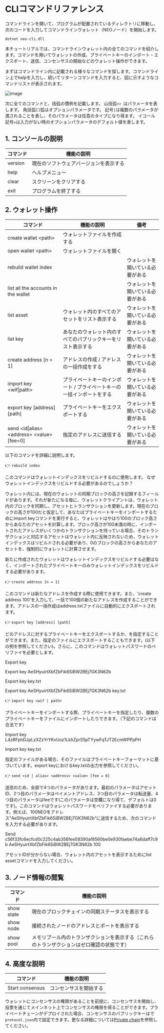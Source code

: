 # CLIコマンドリファレンス

コマンドラインを開いて、プログラムが配置されているディレクトリに移動し、次のコードを入力してコマンドラインウォレット（NEOノード）を開始します。

`dotnet neo-cli.dll`

本チュートリアルでは、コマンドラインウォレット内の全てのコマンドを紹介します。コマンドを用いてウォレットの作成、プライベートキーのインポート・エクスポート、送信、コンセンサスの開始などのウォレット操作ができます。

まずはコマンドライン内に記載される様々なコマンドを探します。コマンドライン上でhelpを入力し、続いてリターンコマンドを入力すると、図に示すようなコマンドリストが表示されます。

![image](http://docs.neo.org/images/2017-05-17_12-30-05.jpg)

次に全てのコマンドと、括弧の慣例を記載します。
山括弧``<> ``はパラメータを表します。
角括弧`[]`弧はオプションパラメータです。
記号`|`は複数のパラメータが満されることを表し、そのパラメータは任意のタイプになり得ます。
イコール記号`=`は入力がない時のオプションパラメータのデフォルト値を表します。

## 1. コンソールの説明

| コマンド      | 機能の説明      |
| ------- | --------- |
| version | 現在のソフトウェアバージョンを表示する |
| help    | ヘルプメニュー      |
| clear   | スクリーンをクリアする      |
| exit    | プログラムを終了する      |

## 2. ウォレット操作

コマンド | 機能の説明 | 備考 |
| ---------------------------------------- | -------------------------------- | ------ |
| create wallet \<path> | ウォレットファイルを作成する |
| open wallet \<path> | ウォレットファイルを開く |
| rebuild wallet index | | ウォレットを開いている必要がある |
| list all the accounts in the wallet | | ウォレットを開いている必要がある |
| list asset | ウォレット内のすべてのアセットをリスト表示する | ウォレットを開いている必要がある |
| list key | あなたのウォレット内のすべてのパブリックキーをリスト表示する | ウォレットを開いている必要がある |
| create address [n = 1] | アドレスの作成 / アドレスの一括作成をする | ウォレットを開いている必要がある |
| import key \<wif\|path> | プライベートキーのインポート / プライベートキーの一括インポートをする | ウォレットを開いている必要がある |
| export key \[address] [path] | プライベートキーをエクスポートする | ウォレットを開いている必要がある |
| send \<id\|alias> \<address> \<value> [fee=0]| 指定のアドレスに送信する | ウォレットを開いている必要がある |

以下のコマンドを詳細に説明します。

👉 `rebuild index`

このコマンドはウォレットインデックスをリビルドするのに使用します。
なぜウォレットインデックスをリビルドする必要があるのでしょうか？

ウォレット内には、現在のウォレットの同期ブロックの高さを記録するフィールドがあります。それが新たになる毎に、ウォレットクライアントは、ウォレット内のブロックを同期し、アセットとトランザクションを更新します。現在のブロックの高さが100だと仮定して、あなたはプライベートキーをインポートするためにimport keyコマンドを実行すると、ウォレットはやはり100のブロック高さからあなたのアセットを計算します。ブロック高さが100未満の時に、インポートされたアドレスがいくつかのトランザクションを持っている場合、そのトランザクションと対応するアセットはウォレット内に反映されないため、ウォレットインデックスはリビルドされる必要があり、0のブロックの高さからあなたのアセットを、強制的にウォレットに計算させます。

新たに作成されたウォレットはウォレットインデックスをリビルドする必要はなく、インポートされたプライベートキーのみウォレットインデックスをリビルドする必要があります。

👉 `create address [n = 1]`

このコマンドは新たなアドレスを作成する際に使用できます。また、'create address 100'を入力して、一括で100個の新たなアドレスを作成することができます。アドレスの一括作成はaddress.txtファイルに自動的にエクスポートされます。

👉 `export key [address] [path]`

どのアドレスに対するプライベートキーをエクスポートするか、を指定することができます。また、指定のファイルにエクスポートすることもできます。(以下の例を参照してください)。さらに、このコマンドはウォレットパスワードのベリファイを必要とします。

Export key

Export key AeSHyuirtXbfZbFik6SiBW2BEj7GK3N62b

Export key key.txt

Export key AeSHyuirtXbfZbFik6SiBW2BEj7GK3N62b key.txt

👉 `import key <wif | path>`

プライベートキーをインポートする際、プライベートキーを指定したり、複数のプライベートキーをファイルにインポートしたりできます。（下記のコマンドは合法です）

Import key L4zRFphDJpLzXZzYrYKvUoz1LkhZprS5pTYywFqTJT2EcmWPPpPH

Import key key.txt

指定のファイルがある場合、そのファイルはプライベートキーフォーマットに基づいています。export keyにおけるkey.txtの出力を参照してください。

👉 `send <id | alias> <address> <value> [fee = 0]`

送信のため、全部で4つのパラメータがあります。最初のパラメータはアセットID、2つ目のパラメータはペイメントアドレス、3つ目のパラメータは転送量、4つ目のパラメータはfeeです(このパラメータは空欄になり得て、デフォルトは0です)。このコマンドはウォレットパスワードをベリファイする必要があります。例えば、100NEOをアドレス”AeSHyuirtXbfZbFik6SiBW2BEj7GK3N62b”に送信するため、次のコマンドを入力する必要があります。

Send c56f33fc6ecfcd0c225c4ab356fee59390af8560be0e930faebe74a6daff7c9b AeSHyuirtXbfZbFik6SiBW2BEj7GK3N62b 100

アセットIDが分からない場合、ウォレット内のアセットを表示するためにlist assetコマンドを入力してください。

## 3. ノード情報の閲覧

コマンド | 機能の説明 |
| ---------- | ----------------------- |
show state | 現在のブロックチェインの同期ステータスを表示する
show node | 接続されたノードのアドレスとポートを表示する |
show pool | メモリプール内のトランザクションを表示する（これらのトランザクションはゼロ確認の状態です）

## 4. 高度な説明

コマンド | 機能の説明 |
| --------------- | ---- |
Start consensus | コンセンサスを開始する
ウォレットにコンセンサスの権限があることを前提に、コンセンサスを開始し、投票を通じてメインネット上でコンセンサスの権限を得ることができます。プライベートチェーンがデプロイされた場合、コンセンサスのパブリックキーはで`protocol.json`内で設定できます。更なる詳細については[Private chain](private-chain.md)を参照してください。

